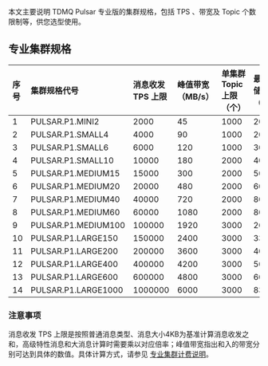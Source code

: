 
本文主要说明 TDMQ Pulsar 专业版的集群规格，包括 TPS 、带宽及 Topic 个数限制等，供您选型使用。


## 专业集群规格

| 序号 | 集群规格代号 | 消息收发 TPS 上限 |	峰值带宽（MB/s）| 单集群 Topic 上限（个） | 最低存储规格（GB） |
| :--- | :-------- | :-------- |:-------- |:-------- |:-------- |
| 1	| PULSAR.P1.MINI2  | 2000 | 45 | 1000 | 200 |
| 2 | PULSAR.P1.SMALL4 | 4000 | 90	| 1000 | 200 |
| 3	| PULSAR.P1.SMALL6	| 6000 | 120| 1000 | 300 |
| 4	| PULSAR.P1.SMALL10	| 10000 | 180 | 2000 | 400 |
| 5	| PULSAR.P1.MEDIUM15 | 15000 | 300 | 2000 | 500 |
| 6	| PULSAR.P1.MEDIUM20 | 20000 | 480 | 2000 | 600 |
| 7	| PULSAR.P1.MEDIUM40 | 40000 | 720 | 2000 | 800 |
| 8	| PULSAR.P1.MEDIUM60 | 60000 | 1080 | 2000 | 800 |
| 9	| PULSAR.P1.MEDIUM100 | 100000 | 1920 | 3000 | 2666 |
| 10 | PULSAR.P1.LARGE150 | 150000 | 2400 | 3000 | 3333 |
| 11 | PULSAR.P1.LARGE200 | 200000 | 3600 | 3000 | 4000 |
| 12 | PULSAR.P1.LARGE400 | 400000 | 4200 | 3000 | 5000 |
| 13 | PULSAR.P1.LARGE600 | 600000 | 4800 | 3000 | 6000 |
| 14 | PULSAR.P1.LARGE1000 | 1000000 | 6000 | 3000 | 8334 |

### 注意事项

消息收发 TPS 上限是按照普通消息类型、消息大小4KB为基准计算消息收发之和，高级特性消息和大消息计算时需要乘以对应倍率；峰值带宽指出和入的带宽分别可达到具体的数值。具体计算方式，请参见 [专业集群计费说明](https://www.tencentcloud.com/document/product/1110/52235)。

